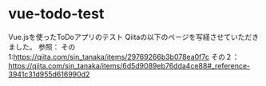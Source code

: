 # vue-todo-test
Vue.jsを使ったToDoアプリのテスト
Qiitaの以下のページを写経させていただきました。
参照：
その1:https://qiita.com/sin_tanaka/items/29769266b3b078ea0f7c
その２： https://qiita.com/sin_tanaka/items/6d5d9089eb76dda4ce88#_reference-3941c31d955d616990d2
